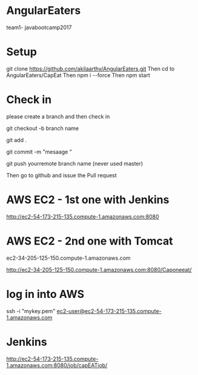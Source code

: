 # AngularEaters
team1- javabootcamp2017


# Setup
git clone https://github.com/akilaarthy/AngularEaters.git
Then cd to AngularEaters/CapEat
Then npm i --force
Then npm start


# Check in 
please create a branch and then check in 

git checkout -b branch name 

git add . 

git commit -m "mesaage "

git push yourremote branch name (never used master)

Then go to github and issue the Pull request


# AWS EC2 - 1st one with Jenkins 
http://ec2-54-173-215-135.compute-1.amazonaws.com:8080 

# AWS EC2 - 2nd one with Tomcat
ec2-34-205-125-150.compute-1.amazonaws.com

http://ec2-34-205-125-150.compute-1.amazonaws.com:8080/Caponeeat/


# log in into AWS
ssh -i "mykey.pem" ec2-user@ec2-54-173-215-135.compute-1.amazonaws.com



# Jenkins
http://ec2-54-173-215-135.compute-1.amazonaws.com:8080/job/capEATjob/



